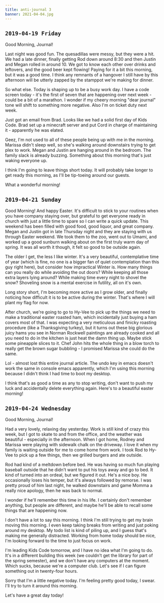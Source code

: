 ```yaml
---
title: anti-journal 3
banner: 2021-04-04.jpg
---
```


## `2019-04-19 Friday`

Good Morning, Journal!

Last night was good fun.  The quesadillas were messy, but they were a
hit.  We had a late dinner, finally getting Rod down around 8:30 and
then Justin and Megan rolled in around 10.  We got to know each other
over drinks and leftovers, and the good beer kept flowing!  Paying for
it a bit this morning, but it was a good time.  I think any remnants
of a hangover I still have by this afternoon will be utterly zapped by
the stamppot we're making for dinner.

So what else.  Today is shaping up to be a busy work day.  I have a
code screen today - it's the first of seven that are happening over
next week - could be a bit of a marathon.  I wonder if my cheery
morning "dear journal" tone will shift to something more negative.
Also I'm on ticket duty next week.

Just got an email from Brad.  Looks like we had a solid first day of
Kids Code.  Brad set up a minecraft server and put Cord in charge of
maintaining it - apparently he was elated.

Geez, I'm not used to all of these people being up with me in the
morning.  Marissa didn't sleep well, so she's walking around
downstairs trying to get plex to work.  Megan and Justin are hanging
around in the bedroom.  The family slack is already buzzing.
Something about this morning that's just waking everyone up.

I think I'm going to leave things short today.  It will probably take
longer to get ready this morning, as I'll be tip-toeing around our
guests.

What a wonderful morning!

## `2019-04-21 Sunday`

Good Morning!  And happy Easter.  It's difficult to stick to your
routines when you have company staying over, but grateful to get
everyone ready in church with just a little time to spare so I can
write a quick update.  This weekend has been filled with good food,
good liquor, and great company.  Megan and Justin got in late Thursday
night and they are staying with us through Easter weekend.  We took
them to the zoo, went out to Umami, and worked up a good sunburn
walking about on the first truly warm day of spring.  It was all worth
it though, it felt so good to be outside again.

The older I get, the less I like winter.  It's a very beautiful,
contemplative time of year (which is fine, no one is a bigger fan of
quiet contemplation than this guy right here), but consider how
impractical Winter is.  How many things can you really do while
avoiding the out doors?  While keeping all those extra layers lying
around?  While making time every night to shovel the snow?  Shoveling
snow is a mental exercise in futility, all on it's own.

Long story short, I'm becoming more active as I grow older, and
finally noticing how difficult it is to be active during the winter.
That's where I will plant my flag for now.

After church, we're going to go to Hy-Vee to pick up the things we
need to make a traditional easter roasted ham, which incidentally just
buying a ham covers most of that.  I was expecting a very meticulous
and finicky roasting procedure (like a Thanksgiving turkey), but it
turns out these big glorious juicy hams you see in Norman Rockwell
paintings are already cooked and all you need to do in the kitchen is
just heat the damn thing up.  Maybe stick some pineapple slices to
it.  Chef John hits the whole thing in a blow torch to really get the
brown sugar bubbling - I promised Marissa she could do the same.

Lol - almost lost this entire journal article.  The undo key in emacs
doesn't work the same in console emacs apparently, which I'm using
this morning because I didn't think I had time to boot my desktop.

I think that's as good a time as any to stop writing, don't want to
push my luck and accidentally delete everything again.  Here's to a
beautiful easter morning!

## `2019-04-24 Wednesday`

Good Morning, Journal!

Had a very lovely, relaxing day yesterday.  Work is still kind of
crazy this week, but I got to skate to and from the office, and the
weather was beautiful - especially in the afternoon.  When I got home,
Rodney and Marissa were playing with sidewalk chalk on the driveway.
I love it when my family is waiting outside for me to come home from
work.  I took Rod to Hy-Vee to pick up a few things, then we grilled
burgers and ate outside.

Rod had kind of a meltdown before bed.  He was having so much fun
playing baseball outside that he didn't want to put his toys away and
go to bed.  It kind of turned into an ordeal, but we figured it out.
He's a nice boy.  He occasionally loses his temper, but it's always
followed by remorse.  I was pretty proud of him last night, he walked
downstairs and game Momma a really nice apology, then he was back to
normal.

I wonder if he'll remember this time in his life.  I certainly don't
remember anything, but people are different, and maybe he'll be able
to recall some things that are happening now.

I don't have a lot to say this morning.  I think I'm still trying to
get my brain moving this morning.  I even keep taking breaks from
writing and just poking around my desktop.  My todo list is kind of
piling up, and I guess that's making me generally distracted.  Working
from home today should be nice, I'm looking forward to the time to
just focus on work.

I'm leading Kids Code tomorrow, and I have no idea what I'm going to
do.  It's in a different building this week (we couldn't get the
library for part of the spring semester), and we don't have any
computers at the moment.  Which sucks, because we're a computer club.
Let's see if I can figure something out in twenty-four hours.

Sorry that I'm a little negative today.  I'm feeling pretty good
today, I swear.  I'll try to turn it around this morning.

Let's have a great day today!
